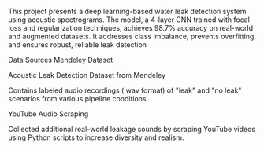 This project presents a deep learning-based water leak detection system using acoustic spectrograms. The model, a 4-layer CNN trained with focal loss and regularization techniques, achieves 98.7% accuracy on real-world and augmented datasets. It addresses class imbalance, prevents overfitting, and ensures robust, reliable leak detection



 Data Sources
Mendeley Dataset

Acoustic Leak Detection Dataset from Mendeley

Contains labeled audio recordings (.wav format) of "leak" and "no leak" scenarios from various pipeline conditions.

YouTube Audio Scraping

Collected additional real-world leakage sounds by scraping YouTube videos using Python scripts to increase diversity and realism.
